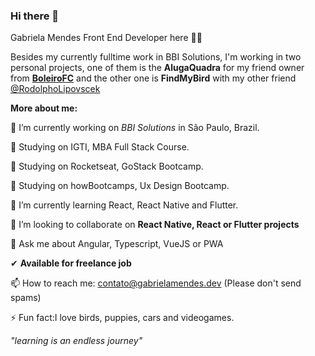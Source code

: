 ### Hi there 👋
Gabriela Mendes Front End Developer here 🙋‍♀️

Besides my currently fulltime work in BBI Solutions, I'm working in two personal projects, one of them is the **AlugaQuadra** for my friend owner from **[BoleiroFC](https://www.boleirofc.com.br/public/)** and the other one is **FindMyBird** with my other friend [@RodolphoLipovscek](https://github.com/rlipovscek)

**More about me:**

🔭 I’m currently working on *BBI Solutions* in São Paulo, Brazil.

📖 Studying on IGTI, MBA Full Stack Course.

📖 Studying on Rocketseat, GoStack Bootcamp.

📖 Studying on howBootcamps, Ux Design Bootcamp.

🌱 I’m currently learning React, React Native and Flutter.

👯 I’m looking to collaborate on **React Native, React or Flutter projects**

💬 Ask me about Angular, Typescript, VueJS or PWA

✔ **Available for freelance job**

📫 How to reach me: contato@gabrielamendes.dev (Please don't send spams)

⚡ Fun fact:I love birds, puppies, cars and videogames.


*"learning is an endless journey"*
